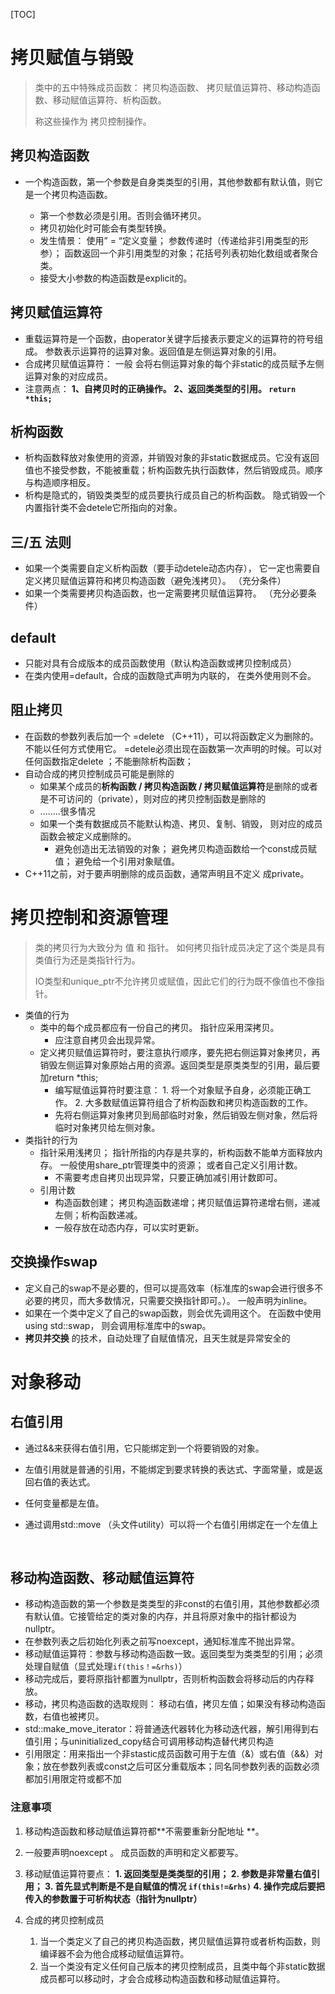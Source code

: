 [TOC]

#  拷贝赋值与销毁

> 类中的五中特殊成员函数： 拷贝构造函数、 拷贝赋值运算符、移动构造函数、移动赋值运算符、析构函数。
>
> 称这些操作为 拷贝控制操作。

## 拷贝构造函数

- 一个构造函数，第一个参数是自身类类型的引用，其他参数都有默认值，则它是一个拷贝构造函数。

  - 第一个参数必须是引用。否则会循环拷贝。
  - 拷贝初始化时可能会有类型转换。
  - 发生情景： 使用” = “定义变量； 参数传递时（传递给非引用类型的形参）； 函数返回一个非引用类型的对象；花括号列表初始化数组或者聚合类。
  - 接受大小参数的构造函数是explicit的。

## 拷贝赋值运算符

- 重载运算符是一个函数，由operator关键字后接表示要定义的运算符的符号组成。 参数表示运算符的运算对象。返回值是左侧运算对象的引用。
- 合成拷贝赋值运算符： 一般 会将右侧运算对象的每个非static的成员赋予左侧运算对象的对应成员。
- 注意两点： **1、自拷贝时的正确操作。 2、返回类类型的引用。 ``return *this;``** 

## 析构函数

- 析构函数释放对象使用的资源，并销毁对象的非static数据成员。它没有返回值也不接受参数，不能被重载；析构函数先执行函数体，然后销毁成员。顺序与构造顺序相反。
- 析构是隐式的，销毁类类型的成员要执行成员自己的析构函数。 隐式销毁一个内置指针类不会detele它所指向的对象。



## 三/五 法则

- 如果一个类需要自定义析构函数（要手动detele动态内存）， 它一定也需要自定义拷贝赋值运算符和拷贝构造函数（避免浅拷贝）。 （充分条件）
- 如果一个类需要拷贝构造函数，也一定需要拷贝赋值运算符。 （充分必要条件）

## default

- 只能对具有合成版本的成员函数使用（默认构造函数或拷贝控制成员）
- 在类内使用=default，合成的函数隐式声明为内联的， 在类外使用则不会。

## 阻止拷贝

- 在函数的参数列表后加一个 =delete  （C++11），可以将函数定义为删除的。 不能以任何方式使用它。 =detele必须出现在函数第一次声明的时候。可以对任何函数指定delete ；不能删除析构函数； 
- 自动合成的拷贝控制成员可能是删除的
  - 如果某个成员的**析构函数 / 拷贝构造函数 / 拷贝赋值运算符**是删除的或者是不可访问的（private），则对应的拷贝控制函数是删除的
  - ........很多情况
  - 如果一个类有数据成员不能默认构造、拷贝、复制、销毁， 则对应的成员函数会被定义成删除的。
    - 避免创造出无法销毁的对象； 避免拷贝构造函数给一个const成员赋值； 避免给一个引用对象赋值。
- C++11之前，对于要声明删除的成员函数，通常声明且不定义 成private。



# 拷贝控制和资源管理

> 类的拷贝行为大致分为 值 和 指针。 如何拷贝指针成员决定了这个类是具有类值行为还是类指针行为。
>
> IO类型和unique_ptr不允许拷贝或赋值，因此它们的行为既不像值也不像指针。

- 类值的行为
  - 类中的每个成员都应有一份自己的拷贝。 指针应采用深拷贝。
    - 应注意自拷贝会出现异常。
  - 定义拷贝赋值运算符时，要注意执行顺序，要先把右侧运算对象拷贝，再销毁左侧运算对象原始占用的资源。返回类型是原类类型的引用，最后要加return *this; 
    - 编写赋值运算符时要注意： 1. 将一个对象赋予自身，必须能正确工作。 2. 大多数赋值运算符组合了析构函数和拷贝构造函数的工作。 
    - 先将右侧运算对象拷贝到局部临时对象，然后销毁左侧对象，然后将临时对象拷贝给左侧对象。 
- 类指针的行为
  - 指针采用浅拷贝； 指针所指的内存是共享的，析构函数不能单方面释放内存。 一般使用share_ptr管理类中的资源； 或者自己定义引用计数。
    - 不需要考虑自拷贝出现异常，只要正确加减引用计数即可。
  - 引用计数
    - 构造函数创建； 拷贝构造函数递增；拷贝赋值运算符递增右侧，递减左侧；析构函数递减。
    - 一般存放在动态内存，可以实时更新。


## 交换操作swap

- 定义自己的swap不是必要的，但可以提高效率（标准库的swap会进行很多不必要的拷贝，而大多数情况，只需要交换指针即可。）。 一般声明为inline。
- 如果在一个类中定义了自己的swap函数，则会优先调用这个。 在函数中使用using std::swap， 则会调用标准库中的swap。
- **拷贝并交换** 的技术，自动处理了自赋值情况，且天生就是异常安全的




# 对象移动

## 右值引用

- 通过&&来获得右值引用，它只能绑定到一个将要销毁的对象。

- 左值引用就是普通的引用，不能绑定到要求转换的表达式、字面常量，或是返回右值的表达式。

- 任何变量都是左值。

- 通过调用std::move （头文件utility）可以将一个右值引用绑定在一个左值上

  ​


## 移动构造函数、移动赋值运算符

- 移动构造函数的第一个参数是类类型的非const的右值引用，其他参数都必须有默认值。它接管给定的类对象的内存，并且将原对象中的指针都设为nullptr。
- 在参数列表之后初始化列表之前写noexcept，通知标准库不抛出异常。
- 移动赋值运算符：参数与移动构造函数一致。返回类型为类类型的引用；必须处理自赋值（显式处理``if(this！=&rhs)``）
- 移动完成后，要将原指针都置为nullptr，否则析构函数会将移动后的内存释放。
- 移动，拷贝构造函数的选取规则： 移动右值，拷贝左值；如果没有移动构造函数，右值也被拷贝。
- std::make_move_iterator：将普通迭代器转化为移动迭代器，解引用得到右值引用；与uninitialized_copy结合可调用移动构造替代拷贝构造
- 引用限定：用来指出一个非stastic成员函数可用于左值（&）或右值（&&）对象；放在参数列表或const之后可区分重载版本；同名同参数列表的函数必须都加引用限定符或都不加


### 注意事项

1. 移动构造函数和移动赋值运算符都**不需要重新分配地址 **。

2. 一般要声明noexcept 。 成员函数的声明和定义都要写。

3. 移动赋值运算符要点： **1. 返回类型是类类型的引用； 2. 参数是非常量右值引用； 3. 首先显式判断是不是自赋值的情况 ``if(this!=&rhs)``   4. 操作完成后要把传入的参数置于可析构状态（指针为nullptr）**

4. 合成的拷贝控制成员

   1. 当一个类定义了自己的拷贝构造函数，拷贝赋值运算符或者析构函数，则编译器不会为他合成移动赋值运算符。
   2. 当一个类没有定义任何自己版本的拷贝控制成员，且类中每个非static数据成员都可以移动时，才会合成移动构造函数和移动赋值运算符。

   ​

   ​

